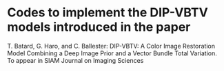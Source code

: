# Codes to implement the DIP-VBTV models introduced in the paper
T. Batard, G. Haro, and C. Ballester: DIP-VBTV: A Color Image Restoration Model Combining a Deep Image Prior and a Vector Bundle Total Variation.
To appear in SIAM Journal on Imaging Sciences
